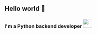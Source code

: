## Hello world 👋

<h3 class="hello-logo">
    I'm a Python backend developer <img src="https://images.icon-icons.com/112/PNG/512/python_18894.png" height="30" width="30" style="vertical-align: ext-bottom;">
</h3>